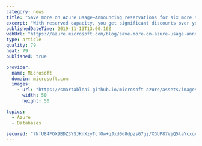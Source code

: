 ```yaml
---
category: news
title: "Save more on Azure usage—Announcing reservations for six more services"
excerpt: "With reserved capacity, you get significant discounts over your on-demand costs by committing to long-term usage of a service. We are pleased to share reserved capacity offerings for the following additional services. With the addition of these services, we now support reservations for 16 services, giving"
publishedDateTime: 2019-11-13T13:00:16Z
webUrl: "https://azure.microsoft.com/blog/save-more-on-azure-usage-announcing-reservations-for-six-more-services/"
type: article
quality: 79
heat: 79
published: true

provider:
  name: Microsoft
  domain: microsoft.com
  images:
    - url: "https://smartableai.github.io/microsoft-azure/assets/images/organizations/microsoft.com-50x50.jpg"
      width: 50
      height: 50

topics:
  - Azure
  - Databases

secured: "7NfU84FQX9BDZ3YSJKnXzyTcfOw+qJxd0d8dpzsG7gj/XGUP87VjQ5laYcxqv3PE0cxrB//javPn7DFvvny0h08XWxwXftfd+D5JimosaZzJ52LBbqna9TY3U0CdY5QTD/SdOO0/zYg/q2l5HXLqaq60IMyHoMZeRHnFbzPF2dPCO2VMmvO64jsBSBlz3FWXt0JzKPSmq2qcauRzH0OUE9cr4BBwbPeKtFgrWdKVT+gc+qlb5RMFGHtUH0XblJ8Hhu/UQ5YqkcqrkU3Tk8zPG6XoaT+deNpyjFA1LbClZBje7AkLS7T+8+r8reXaUuRsk/i88FyHlWuzRN1I9SPSrA==;J5ok+8cRuDhwzxsF37Uf0g=="
---
```


